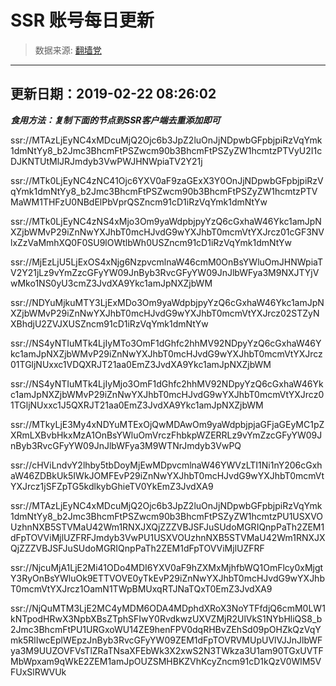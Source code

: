 # SSR 账号每日更新 
> 数据来源: [翻墙党](https://fanqiangdang.com/) 
----------------------------------------------
## 更新日期：2019-02-22 08:26:02 
***食用方法：复制下面的节点到SSR客户端去重添加即可***

 ssr://MTAzLjEyNC4xMDcuMjQ2Ojc6b3JpZ2luOnJjNDpwbGFpbjpiRzVqYmk1dmNtYy8_b2Jmc3BhcmFtPSZwcm90b3BhcmFtPSZyZW1hcmtzPTVyU2I1cDJKNTUtMlJRJmdyb3VwPWJHNWpiaTV2Y21j

ssr://MTk0LjEyNC4zNC41Ojc6YXV0aF9zaGExX3Y0OnJjNDpwbGFpbjpiRzVqYmk1dmNtYy8_b2Jmc3BhcmFtPSZwcm90b3BhcmFtPSZyZW1hcmtzPTVMaWM1THFzU0NBdElPbVprQSZncm91cD1iRzVqYmk1dmNtYw

ssr://MTk0LjEyNC4zNS4xMjo3Om9yaWdpbjpyYzQ6cGxhaW46Ykc1amJpNXZjbWMvP29iZnNwYXJhbT0mcHJvdG9wYXJhbT0mcmVtYXJrcz01cGF3NVlxZzVaMmhXQ0F0SU9lOWtlbWh0USZncm91cD1iRzVqYmk1dmNtYw

ssr://MjEzLjU5LjExOS4xNjg6NzpvcmlnaW46cmM0OnBsYWluOmJHNWpiaTV2Y21jLz9vYmZzcGFyYW09JnByb3RvcGFyYW09JnJlbWFya3M9NXJTYjVwMko1NS0yU3cmZ3JvdXA9Ykc1amJpNXZjbWM

ssr://NDYuMjkuMTY3LjExMDo3Om9yaWdpbjpyYzQ6cGxhaW46Ykc1amJpNXZjbWMvP29iZnNwYXJhbT0mcHJvdG9wYXJhbT0mcmVtYXJrcz02STZyNXBhdjU2ZVJXUSZncm91cD1iRzVqYmk1dmNtYw

ssr://NS4yNTIuMTk4LjIyMTo3OmF1dGhfc2hhMV92NDpyYzQ6cGxhaW46Ykc1amJpNXZjbWMvP29iZnNwYXJhbT0mcHJvdG9wYXJhbT0mcmVtYXJrcz01TGljNUxxc1VDQXRJT21aa0EmZ3JvdXA9Ykc1amJpNXZjbWM

ssr://NS4yNTIuMTk4LjIyMjo3OmF1dGhfc2hhMV92NDpyYzQ6cGxhaW46Ykc1amJpNXZjbWMvP29iZnNwYXJhbT0mcHJvdG9wYXJhbT0mcmVtYXJrcz01TGljNUxxc1J5QXRJT21aa0EmZ3JvdXA9Ykc1amJpNXZjbWM

ssr://MTkyLjE3My4xNDYuMTExOjQwMDAwOm9yaWdpbjpjaGFjaGEyMC1pZXRmLXBvbHkxMzA1OnBsYWluOmVrczFhbkpWZERRLz9vYmZzcGFyYW09JnByb3RvcGFyYW09JnJlbWFya3M9WTNrJmdyb3VwPQ

ssr://cHViLndvY2lhby5tbDoyMjEwMDpvcmlnaW46YWVzLTI1Ni1nY206cGxhaW46ZDBkUk5IWkJOMFEvP29iZnNwYXJhbT0mcHJvdG9wYXJhbT0mcmVtYXJrcz1jSFZpTG5kdlkybGhieTV0YkEmZ3JvdXA9

ssr://MTAzLjEyNC4xMDcuMjQ2Ojc6b3JpZ2luOnJjNDpwbGFpbjpiRzVqYmk1dmNtYy8_b2Jmc3BhcmFtPSZwcm90b3BhcmFtPSZyZW1hcmtzPU1USXVOUzhnNXB5STVMaU42Wm1RNXJXQjZZZVBJSFJuSUdoMGRIQnpPaTh2ZEM1dFpTOVViMjlUZFRFJmdyb3VwPU1USXVOUzhnNXB5STVMaU42Wm1RNXJXQjZZZVBJSFJuSUdoMGRIQnpPaTh2ZEM1dFpTOVViMjlUZFRF

ssr://NjcuMjA1LjE2Mi41ODo4MDI6YXV0aF9hZXMxMjhfbWQ1OmFlcy0xMjgtY3RyOnBsYWluOk9ETTVOVE0yTkEvP29iZnNwYXJhbT0mcHJvdG9wYXJhbT0mcmVtYXJrcz1OamN1TWpBMUxqRTJNaTQxT0EmZ3JvdXA9

ssr://NjQuMTM3LjE2MC4yMDM6ODA4MDphdXRoX3NoYTFfdjQ6cmM0LW1kNTpodHRwX3NpbXBsZTphSFIwY0RvdkwzUXVZMjR2UlVkS1NYbHliQS8_b2Jmc3BhcmFtPU1URGxoWU14ZE9henFPV0dqRHBvZEhSd09pOHZkQzVqYmk5RlIwcEplWEpzJnByb3RvcGFyYW09ZEM1dFpTOVRVMUpUVlVJJnJlbWFya3M9UUZOVFVsTlZRaTNsaXFEbWk3X2xwS2N3TWkza3U1am90TGxUVTFMbWpxam9qWkE2ZEM1amJpOUZSMHBKZVhKcyZncm91cD1kQzV0WlM5VFUxSlRWVUk
